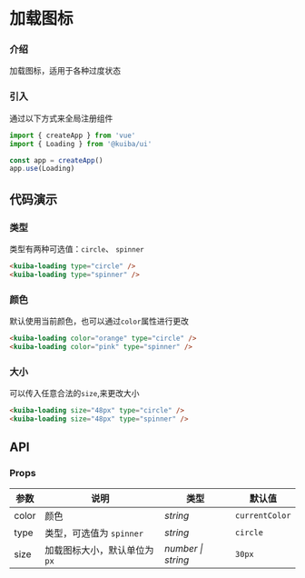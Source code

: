 # 加载图标

### 介绍

加载图标，适用于各种过度状态

### 引入

通过以下方式来全局注册组件

```js
import { createApp } from 'vue'
import { Loading } from '@kuiba/ui'

const app = createApp()
app.use(Loading)
```

## 代码演示

### 类型
类型有两种可选值：`circle`、 `spinner`
```html
<kuiba-loading type="circle" />
<kuiba-loading type="spinner" />
```

### 颜色
默认使用当前颜色，也可以通过`color`属性进行更改
```html
<kuiba-loading color="orange" type="circle" />
<kuiba-loading color="pink" type="spinner" />
```

### 大小
可以传入任意合法的`size`,来更改大小
```html
<kuiba-loading size="48px" type="circle" /> 
<kuiba-loading size="48px" type="spinner" />
```

## API

### Props

| 参数       | 说明                          | 类型               | 默认值     |
| ---------- | ----------------------------- | ------------------ | ---------- |
| color      | 颜色                          | _string_           | `currentColor`  |
| type       | 类型，可选值为 `spinner`      | _string_           | `circle` |
| size       | 加载图标大小，默认单位为 `px` | _number \| string_ | `30px`     |

